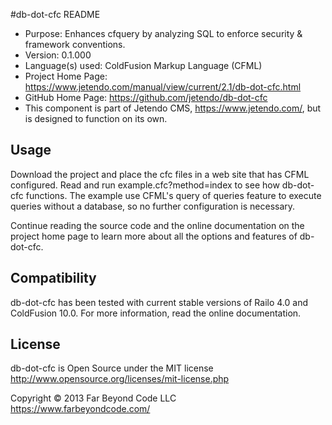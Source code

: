 #db-dot-cfc README

- Purpose: Enhances cfquery by analyzing SQL to enforce security & framework conventions.
- Version: 0.1.000
- Language(s) used: ColdFusion Markup Language (CFML)
- Project Home Page: https://www.jetendo.com/manual/view/current/2.1/db-dot-cfc.html
- GitHub Home Page: https://github.com/jetendo/db-dot-cfc
- This component is part of Jetendo CMS, https://www.jetendo.com/, but is designed to function on its own.

## Usage

Download the project and place the cfc files in a web site that has CFML configured.  Read and run example.cfc?method=index to see how db-dot-cfc functions.  The example use CFML's query of queries feature to execute queries without a database, so no further configuration is necessary.

Continue reading the source code and the online documentation on the project home page to learn more about all the options and features of db-dot-cfc.

## Compatibility

db-dot-cfc has been tested with current stable versions of Railo 4.0 and ColdFusion 10.0.  For more information, read the online documentation.

## License

db-dot-cfc is Open Source under the MIT license  
http://www.opensource.org/licenses/mit-license.php

Copyright &copy; 2013 Far Beyond Code LLC  
https://www.farbeyondcode.com/


